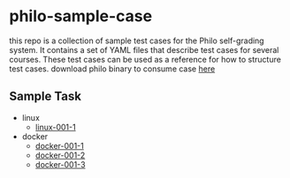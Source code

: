 # philo-sample-case
this repo is a collection of sample test cases for the Philo self-grading system. It contains a set of YAML files that describe test cases for several courses. These test cases can be used as a reference for how to structure test cases. download philo binary to consume case [here](https://github.com/Kyuubang/philo)


## Sample Task


- linux
  - [linux-001-1](https://github.com/Kyuubang/philo-sample-case/tree/master/linux/linux-001-1)
- docker
  - [docker-001-1](https://github.com/Kyuubang/philo-sample-case/tree/master/docker/docker-001-1)
  - [docker-001-2](https://github.com/Kyuubang/philo-sample-case/tree/master/docker/docker-001-2)
  - [docker-001-3](https://github.com/Kyuubang/philo-sample-case/tree/master/docker/docker-001-3)
